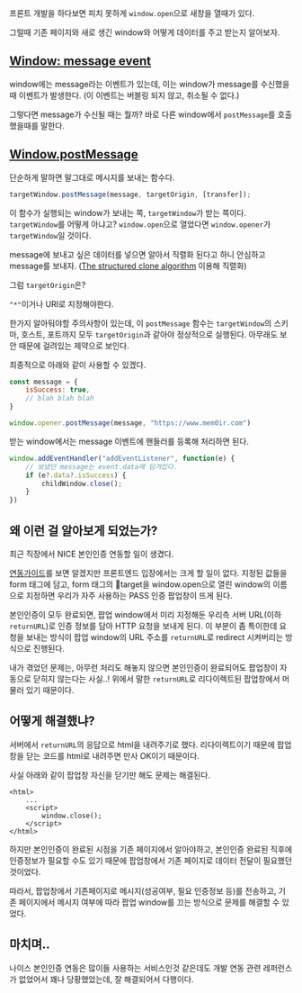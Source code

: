 프론트 개발을 하다보면 피치 못하게 `window.open`으로 새창을 열때가 있다.

그럴때 기존 페이지와 새로 생긴 window와 어떻게 데이터를 주고 받는지 알아보자.

## [Window: message event](https://developer.mozilla.org/en-US/docs/Web/API/Window/message_event)

window에는 message라는 이벤트가 있는데, 이는 window가 message를 수신했을 때 이벤트가 발생한다. 
(이 이벤트는 버블링 되지 않고, 취소될 수 없다.)

그렇다면 message가 수신될 때는 뭘까? 바로 다른 window에서 `postMessage`를 호출했을때를 말한다.

## [Window.postMessage](https://developer.mozilla.org/ko/docs/Web/API/Window/postMessage)
단순하게 말하면 말그대로 메시지를 보내는 함수다.

``` js
targetWindow.postMessage(message, targetOrigin, [transfer]);
```
이 함수가 실행되는 window가 보내는 쪽, `targetWindow`가 받는 쪽이다.
`targetWindow`를 어떻게 아냐고? `window.open`으로 열었다면 `window.opener`가 `targetWindow`일 것이다.

message에 보내고 싶은 데이터를 넣으면 알아서 직렬화 된다고 하니 안심하고 message를 보내자. 
([The structured clone algorithm](https://developer.mozilla.org/en-US/docs/Web/API/Web_Workers_API/Structured_clone_algorithm) 이용해 직렬화)

그럼 `targetOrigin`은?

`"*"`이거나 URI로 지정해야한다.

한가지 알아둬야할 주의사항이 있는데, 이 `postMessage` 함수는 `targetWindow`의 스키마, 호스트, 포트까지 모두 `targetOrigin`과 같아야 정상적으로 실행된다. 아무래도 보안 때문에 걸려있는 제약으로 보인다.

최종적으로 아래와 같이 사용할 수 있겠다.
```js
const message = {
    isSuccess: true,
    // blah blah blah
}

window.opener.postMessage(message, "https://www.mem0ir.com")
```

받는 window에서는 message 이벤트에 핸들러를 등록해 처리하면 된다.
``` js
window.addEventHandler("addEventListener", function(e) {
    // 보냈던 message는 event.data에 담겨있다.
    if (e?.data?.isSuccess) {
        childWindow.close();
    }
})

```


## 왜 이런 걸 알아보게 되었는가?
최근 직장에서 NICE 본인인증 연동할 일이 생겼다.

[연동가이드]([링크](https://www.niceapi.co.kr/#/apis/guide?ctgrCd=0100&prdId=38&prdNm=%ED%9C%B4%EB%8C%80%ED%8F%B0%EB%B3%B8%EC%9D%B8%ED%99%95%EC%9D%B8))를 보면 알겠지만 프론트엔드 입장에서는 크게 할 일이 없다. 
지정된 값들을 form 태그에 담고, form 태그의 target을 window.open으로 열린 window의 이름으로 지정하면 우리가 자주 사용하는 PASS 인증 팝업창이 뜨게 된다.

본인인증이 모두 완료되면, 팝업 window에서 미리 지정해둔 우리측 서버 URL(이하 `returnURL`)로 인증 정보를 담아 HTTP 요청을 보내게 된다.
이 부분이 좀 특이한데 요청을 보내는 방식이 팝업 window의 URL 주소를 `returnURL`로 redirect 시켜버리는 방식으로 진행된다.

내가 겪었던 문제는, 아무런 처리도 해놓지 않으면 본인인증이 완료되어도 팝업창이 자동으로 닫히지 않는다는 사실..!
위에서 말한 `returnURL`로 리다이렉트된 팝업창에서 머물러 있기 때문이다.

## 어떻게 해결했냐?
서버에서 `returnURL`의 응답으로 html을 내려주기로 했다. 리다이렉트이기 때문에 팝업창을 닫는 코드를 html로 내려주면 만사 OK이기 때문이다.

사실 아래와 같이 팝업창 자신을 닫기만 해도 문제는 해결된다.
```
<html>
    ...
    <script>
        window.close();
    </script>
</html>
```

하지만 본인인증이 완료된 시점을 기존 페이지에서 알아야하고, 본인인증 완료된 직후에 인증정보가 필요할 수도 있기 때문에 팝업창에서 기존 페이지로 데이터 전달이 필요했던 것이었다.

따라서, 팝업창에서 기존페이지로 메시지(성공여부, 필요 인증정보 등)를 전송하고, 기존 페이지에서 메시지 여부에 따라 팝업 window를 끄는 방식으로 문제를 해결할 수 있었다.


## 마치며..
나이스 본인인증 연동은 많이들 사용하는 서비스인것 같은데도 개발 연동 관련 레퍼런스가 없었어서 꽤나 당황했었는데, 잘 해결되어서 다행이다.